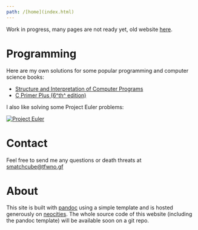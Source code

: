 ```yaml
---
path: /[home](index.html)
---
```

Work in progress, many pages are not ready yet, old website [here](https://smatchcube.github.io).

# Programming

Here are my own solutions for some popular programming and computer science books:

* [Structure and Interpretation of Computer Programs](SICP.html)
* [C Primer Plus (6^th^ edition)](CPP.html)

I also like solving some Project Euler problems: 

[![Project Euler](https://projecteuler.net/profile/smatchcube.png)](https://projecteuler.net)

# Contact

Feel free to send me any questions or death threats at [smatchcube@tfwno.gf](mailto:smatchcube@tfwno.gf)

# About

This site is built with [pandoc](https://www.pandoc.org) using a simple template and is hosted generously on [neocities](https://neocities.org).
The whole source code of this website (including the pandoc template) will be available soon on a git repo.
